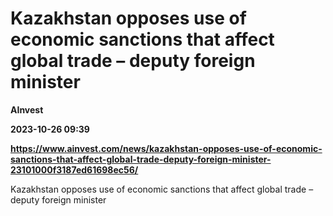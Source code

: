# Kazakhstan opposes use of economic sanctions that affect global trade – deputy foreign minister
**AInvest**

**2023-10-26 09:39**

**https://www.ainvest.com/news/kazakhstan-opposes-use-of-economic-sanctions-that-affect-global-trade-deputy-foreign-minister-23101000f3187ed61698ec56/**

Kazakhstan opposes use of economic sanctions that affect global trade – deputy foreign minister